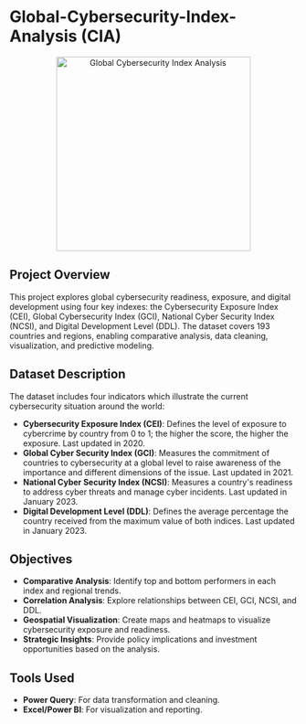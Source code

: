 # Global-Cybersecurity-Index-Analysis (CIA)

<p align="center">
<img src="https://assets.bwbx.io/images/users/iqjWHBFdfxIU/ihVg6RorZb5U/v0/-1x-1.webp" width = "340" alt="Global Cybersecurity Index Analysis" />
  </p>


## Project Overview
This project explores global cybersecurity readiness, exposure, and digital development using four key indexes: the Cybersecurity Exposure Index (CEI), Global Cybersecurity Index (GCI), National Cyber Security Index (NCSI), and Digital Development Level (DDL). The dataset covers 193 countries and regions, enabling comparative analysis, data cleaning, visualization, and predictive modeling.


## Dataset Description
The dataset includes four indicators which illustrate the current cybersecurity situation around the world:
- **Cybersecurity Exposure Index (CEI)**: Defines the level of exposure to cybercrime by country from 0 to 1; the higher the score, the higher the exposure. Last updated in 2020.
- **Global Cyber Security Index (GCI)**: Measures the commitment of countries to cybersecurity at a global level to raise awareness of the importance and different dimensions of the issue. Last updated in 2021.
- **National Cyber Security Index (NCSI)**: Measures a country's readiness to address cyber threats and manage cyber incidents. Last updated in January 2023.
- **Digital Development Level (DDL)**: Defines the average percentage the country received from the maximum value of both indices. Last updated in January 2023.


## Objectives
- **Comparative Analysis**: Identify top and bottom performers in each index and regional trends.
- **Correlation Analysis**: Explore relationships between CEI, GCI, NCSI, and DDL.
- **Geospatial Visualization**: Create maps and heatmaps to visualize cybersecurity exposure and readiness.
- **Strategic Insights**: Provide policy implications and investment opportunities based on the analysis.


## Tools Used
- **Power Query**: For data transformation and cleaning.
- **Excel/Power BI**: For visualization and reporting.
